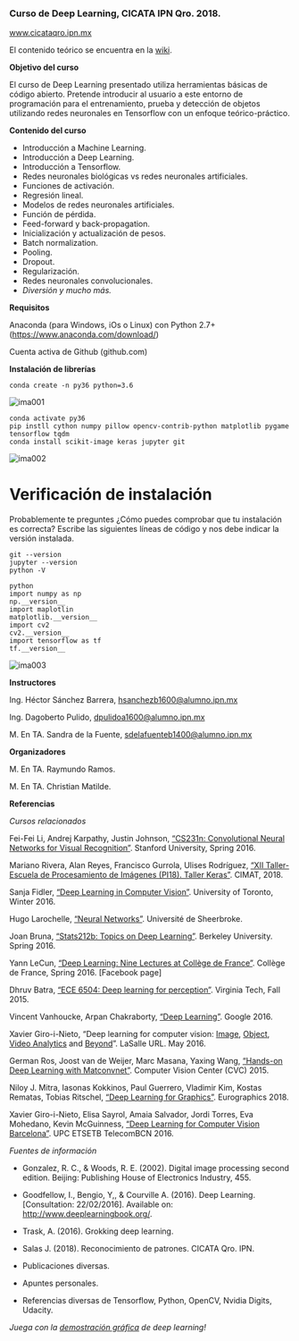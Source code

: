 ### Curso de Deep Learning, CICATA IPN Qro. 2018.
www.cicataqro.ipn.mx 

El contenido teórico se encuentra en la [wiki](https://github.com/hector-sab/2018-09_DeepLearning/wiki).


__Objetivo del curso__

El curso de Deep Learning presentado utiliza herramientas básicas de código abierto. Pretende introducir al usuario a este entorno de programación para el entrenamiento, prueba y detección de objetos utilizando redes neuronales en Tensorflow con un enfoque teórico-práctico. 


__Contenido del curso__

* Introducción a Machine Learning.
* Introducción a Deep Learning.
* Introducción a Tensorflow.
* Redes neuronales biológicas vs redes neuronales artificiales.
* Funciones de activación.
* Regresión lineal.
* Modelos de redes neuronales artificiales.
* Función de pérdida.
* Feed-forward y back-propagation.
* Inicialización y actualización de pesos.
* Batch normalization.
* Pooling.
* Dropout.
* Regularización.
* Redes neuronales convolucionales.
* _Diversión y mucho más._


__Requisitos__ 

Anaconda (para Windows, iOs o Linux) con Python 2.7+ (https://www.anaconda.com/download/)

Cuenta activa de Github (github.com)

__Instalación de librerías__

```
conda create -n py36 python=3.6
```

![ima001](https://docs.google.com/drawings/d/e/2PACX-1vTbUqswknPfLuDOWezlqqNNuhZ2hwlSGkxnh-pSieYD3sa_Uh-Yr5-Wq6WVDsJkCGcjHjoaHsw-JsW2/pub?w=753&h=216)

```
conda activate py36
pip instll cython numpy pillow opencv-contrib-python matplotlib pygame tensorflow tqdm
conda install scikit-image keras jupyter git
```


![ima002](https://docs.google.com/drawings/d/e/2PACX-1vQS5Z2_WR9oDPHOz5g5f0bHot8UpA6meyWwU20HxxsC-h3dDxY4N-o8jRdYI1i8VAbyrThnMMmpwnFx/pub?w=1012&h=307)


# Verificación de instalación

Probablemente te preguntes ¿Cómo puedes comprobar que tu instalación es correcta? Escribe las siguientes líneas de código y nos debe indicar la versión instalada.
```
git --version
jupyter --version
python -V

python
import numpy as np
np.__version__
import maplotlin
matplotlib.__version__
import cv2
cv2.__version__
import tensorflow as tf
tf.__version__
```

![ima003](https://docs.google.com/drawings/d/e/2PACX-1vSeZYvCdT1r0aTybL4pf_IA1frawKi_94KIVfjzFdAoDA4LfHr4vXD2VqHjT0aT1yzWhV9jS2rtE45X/pub?w=1362&h=549)





__Instructores__

Ing. Héctor Sánchez Barrera, hsanchezb1600@alumno.ipn.mx

Ing. Dagoberto Pulido, dpulidoa1600@alumno.ipn.mx

M. En TA. Sandra de la Fuente, sdelafuenteb1400@alumno.ipn.mx



__Organizadores__

M. En TA. Raymundo Ramos.

M. En TA. Christian Matilde.



__Referencias__

_Cursos relacionados_

Fei-Fei Li, Andrej Karpathy, Justin Johnson, [“CS231n: Convolutional Neural Networks for Visual Recognition”](http://cs231n.stanford.edu/). Stanford University, Spring 2016.

Mariano Rivera, Alan Reyes, Francisco Gurrola, Ulises Rodríguez, [“XII Taller-Escuela de Procesamiento de Imágenes (PI18). Taller Keras”](http://pi2018.eventos.cimat.mx). CIMAT, 2018. 

Sanja Fidler, [“Deep Learning in Computer Vision”](http://www.cs.toronto.edu/~fidler/teaching/2015/CSC2523.html). University of Toronto, Winter 2016.

Hugo Larochelle, [“Neural Networks”](http://info.usherbrooke.ca/hlarochelle/neural_networks/content.html). Université de Sheerbroke.

Joan Bruna, [“Stats212b: Topics on Deep Learning”](https://github.com/joanbruna/stat212b). Berkeley University. Spring 2016.

Yann LeCun, [“Deep Learning: Nine Lectures at Collège de France”](http://cilvr.nyu.edu/doku.php?id=courses%3Adeeplearning-cdf2016%3Astart). Collège de France, Spring 2016. [Facebook page]

Dhruv Batra, [“ECE 6504: Deep learning for perception”](https://computing.ece.vt.edu/~f15ece6504/). Virginia Tech, Fall 2015.

Vincent Vanhoucke, Arpan Chakraborty, [“Deep Learning”](https://www.udacity.com/course/deep-learning--ud730). Google 2016.

Xavier Giro-i-Nieto, “Deep learning for computer vision: [Image](http://www.slideshare.net/xavigiro/deep-learning-for-computer-vision-14-image-analytics-lasalle-2016), [Object](http://www.slideshare.net/xavigiro/deep-learning-for-computer-vision-24-object-analytics-lasalle-2016), [Video Analytics](http://www.slideshare.net/xavigiro/deep-learning-for-computer-vision-34-video-analytics-lasalle-2016) and [Beyond](http://www.slideshare.net/xavigiro/deep-learning-for-computer-vision-44-beyond-vision-lasalle-2016)”. LaSalle URL. May 2016.

German Ros, Joost van de Weijer, Marc Masana, Yaxing Wang, [“Hands-on Deep Learning with Matconvnet”](http://www.cvc.uab.es/~gros/index.php/hands-on-deep-learning-with-matconvnet/). Computer Vision Center (CVC) 2015.

Niloy J. Mitra, Iasonas Kokkinos, Paul Guerrero, Vladimir Kim, Kostas Rematas, Tobias Ritschel, [“Deep Learning for Graphics”](http://geometry.cs.ucl.ac.uk/dl4g/). Eurographics 2018.

Xavier Giro-i-Nieto,	Elisa Sayrol,	Amaia Salvador,	Jordi Torres,	Eva Mohedano,	Kevin McGuinness, [“Deep Learning for Computer Vision Barcelona”](http://imatge-upc.github.io/telecombcn-2016-dlcv/). UPC ETSETB TelecomBCN 2016.


_Fuentes de información_

* Gonzalez, R. C., & Woods, R. E. (2002). Digital image processing second edition. Beijing: Publishing House of Electronics Industry, 455.

* Goodfellow, I., Bengio, Y,, & Courville A. (2016). Deep Learning. [Consultation: 22/02/2016]. Available on: <http://www.deeplearningbook.org/>. 

* Trask, A. (2016). Grokking deep learning.

* Salas J. (2018). Reconocimiento de patrones. CICATA Qro. IPN.

* Publicaciones diversas.

* Apuntes personales.

* Referencias diversas de Tensorflow, Python, OpenCV, Nvidia Digits, Udacity.


_Juega con la [demostración gráfica](http://playground.tensorflow.org/#activation=relu&regularization=L1&batchSize=10&dataset=gauss&regDataset=reg-plane&learningRate=0.01&regularizationRate=0&noise=0&networkShape=4,2&seed=0.42360&showTestData=true&discretize=true&percTrainData=50&x=true&y=true&xTimesY=false&xSquared=false&ySquared=false&cosX=false&sinX=false&cosY=false&sinY=false&collectStats=false&problem=classification&initZero=false&hideText=false) de deep learning!_
